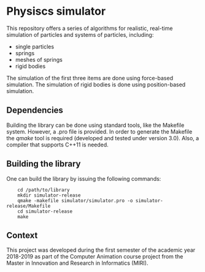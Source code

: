 # Physiscs simulator

This repository offers a series of algorithms for realistic, real-time
simulation of particles and systems of particles, including:
- single particles
- springs
- meshes of springs
- rigid bodies

The simulation of the first three items are done using force-based simulation.
The simulation of rigid bodies is done using position-based simulation.

## Dependencies

Building the library can be done using standard tools, like the Makefile
system. However, a .pro file is provided. In order to generate the Makefile
the _qmake_ tool is required (developed and tested under version 3.0). Also,
a compiler that supports C++11 is needed.

## Building the library

One can build the library by issuing the following commands:

        cd /path/to/library
        mkdir simulator-release
        qmake -makefile simulator/simulator.pro -o simulator-release/Makefile
        cd simulator-release
        make

## Context

This project was developed during the first semester of the academic
year 2018-2019 as part of the Computer Animation course project from the
Master in Innovation and Research in Informatics (MIRI).
